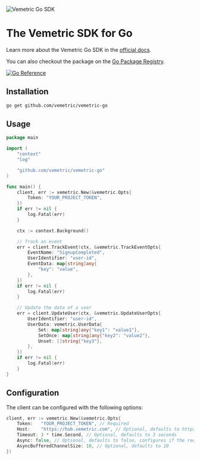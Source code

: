 ![Vemetric Go SDK](https://github.com/user-attachments/assets/dfaf4210-c4ea-433a-84ac-48d5807034cc)


# The Vemetric SDK for Go

Learn more about the Vemetric Go SDK in the [official docs](https://vemetric.com/docs/sdks/go).

You can also checkout the package on the [Go Package Registry](https://pkg.go.dev/github.com/vemetric/vemetric-go).

[![Go Reference](https://pkg.go.dev/badge/github.com/vemetric/vemetric-go.svg)](https://pkg.go.dev/github.com/vemetric/vemetric-go)

## Installation

```bash
go get github.com/vemetric/vemetric-go
```

## Usage

```go
package main

import (
	"context"
	"log"

	"github.com/vemetric/vemetric-go"
)

func main() {
	client, err := vemetric.New(&vemetric.Opts{
		Token: "YOUR_PROJECT_TOKEN",
	})
	if err != nil {
		log.Fatal(err)
	}

	ctx := context.Background()

	// Track an event
	err = client.TrackEvent(ctx, &vemetric.TrackEventOpts{
		EventName: "SignupCompleted",
		UserIdentifier: "user-id",
		EventData: map[string]any{
			"key": "value",
		},
	})
	if err != nil {
		log.Fatal(err)
	}

	// Update the data of a user
	err = client.UpdateUser(ctx, &vemetric.UpdateUserOpts{
		UserIdentifier: "user-id",
		UserData: vemetric.UserData{
			Set: map[string]any{"key1": "value1"},
			SetOnce: map[string]any{"key2": "value2"},
			Unset: []string{"key3"},
		},
	})
	if err != nil {
		log.Fatal(err)
	}
}
```

## Configuration

The client can be configured with the following options:

```go
client, err := vemetric.New(&vemetric.Opts{
	Token:   "YOUR_PROJECT_TOKEN", // Required
	Host:    "https://hub.vemetric.com", // Optional, defaults to https://hub.vemetric.com
	Timeout: 3 * time.Second, // Optional, defaults to 3 seconds
	Async: false, // Optional, defaults to false, configures if the requests should be fired asynchronously
	AsyncBufferedChannelSize: 10, // Optional, defaults to 10
})
```
